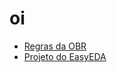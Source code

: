 # oi
- [Regras da OBR](https://www.obr.org.br/manuais/OBR2023_MP_ManualRegrasRegionalEstadual.pdf)
- [Projeto do EasyEDA](https://u.easyeda.com/join?type=project&key=b0c53d26623ca0f7be4ec1aa16b40db0&inviter=3584933e3524460bab61ca1e0cbfc855)
